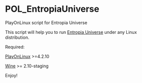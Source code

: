 # POL_EntropiaUniverse
PlayOnLinux script for Entropia Universe

This script will help you to run [Entropia Universe](http://www.entropiauniverse.com/) under any Linux distribution.

Required:

[PlayOnLinux](https://www.playonlinux.com/pl/download.html) >=4.2.10

[Wine](http://www.wine-staging.com/news.html) >= 2.10-staging

Enjoy!
